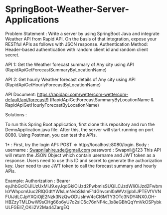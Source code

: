 # SpringBoot-Weather-Server-Applications

Problem Statement : Write a server by using SpringBoot Java and integrate Weather API from Rapid API. On the basis of that integration, expose your RESTful APIs as follows with JSON response. Authentication Method: Header-based authentication with random client id and random client secret.

API 1: Get the Weather forecast summary of Any city using API (RapidApiGetForecastSummaryByLocationName)

API 2: Get hourly Weather forecast details of Any city using API (RapidApiGetHourlyForecastByLocationName)

API Document: https://rapidapi.com/wettercom-wettercom-default/api/forecast9 (RapidApiGetForecastSummaryByLocationName & RapidApiGetHourlyForecastByLocationName)

Solutions :

To run this Spring Boot application, first clone this repository and run the DemoApplication.java file. After this, the server will start running on port 8080. Using Postman, you can test the APIs.

1* : First, try the login API: POST => http://localhost:8080/login.
    Body : username : Swapnilahire.sde@gmail.com 
            password : Swapnil@123 
    This API will return the JSON Object which contain username and JWT token as a response. Users need to use this ID and secret to generate the authorization key.
   User need to use JWT token to call the forecast summary and hourly APIs.
    
  Example: 
  Authorization : Bearer eyJhbGciOiJIUzUxMiJ9.eyJqdGkiOiJzd2FwbmlsSUQiLCJzdWIiOiJzd2FwbmlsYWhpcmUuc2RlQGdtYWlsLmNvbSIsImF1dGhvcml0aWVzIjpbIlJPTEVfVVNFUiJdLCJpYXQiOjE2Nzk3NzQwODUsImV4cCI6MTY3OTc3NDY4NX0.OH-HBZzyTMLDwW9sCHg66o6yU7o2slC5c76nNF4c_1x8eGBhQqYmVkOSPybkULFGEiI7_OKii2V2Ma44ZargEQ
 
